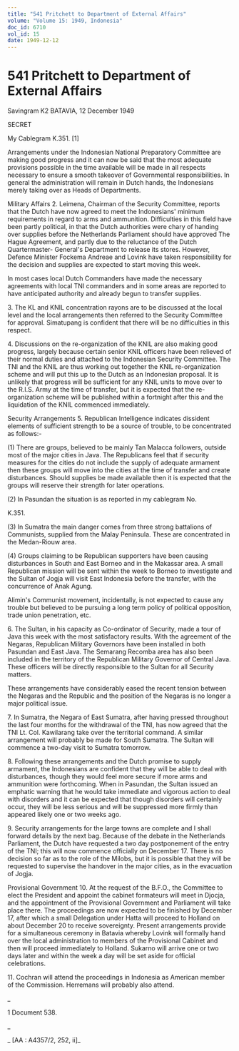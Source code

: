 ```yaml
---
title: "541 Pritchett to Department of External Affairs"
volume: "Volume 15: 1949, Indonesia"
doc_id: 6710
vol_id: 15
date: 1949-12-12
---
```


# 541 Pritchett to Department of External Affairs

Savingram K2 BATAVIA, 12 December 1949

SECRET

My Cablegram K.351. [1]

Arrangements under the Indonesian National Preparatory Committee are making good progress and it can now be said that the most adequate provisions possible in the time available will be made in all respects necessary to ensure a smooth takeover of Governmental responsibilities. In general the administration will remain in Dutch hands, the Indonesians merely taking over as Heads of Departments.

Military Affairs 2. Leimena, Chairman of the Security Committee, reports that the Dutch have now agreed to meet the Indonesians' minimum requirements in regard to arms and ammunition. Difficulties in this field have been partly political, in that the Dutch authorities were chary of handing over supplies before the Netherlands Parliament should have approved The Hague Agreement, and partly due to the reluctance of the Dutch Quartermaster- General's Department to release its stores. However, Defence Minister Fockema Andreae and Lovink have taken responsibility for the decision and supplies are expected to start moving this week.

In most cases local Dutch Commanders have made the necessary agreements with local TNI commanders and in some areas are reported to have anticipated authority and already begun to transfer supplies.

3\. The KL and KNIL concentration rayons are to be discussed at the local level and the local arrangements then referred to the Security Committee for approval. Simatupang is confident that there will be no difficulties in this respect.

4\. Discussions on the re-organization of the KNIL are also making good progress, largely because certain senior KNIL officers have been relieved of their normal duties and attached to the Indonesian Security Committee. The TNI and the KNIL are thus working out together the KNIL re-organization scheme and will put this up to the Dutch as an Indonesian proposal. It is unlikely that progress will be sufficient for any KNIL units to move over to the R.I.S. Army at the time of transfer, but it is expected that the re-organization scheme will be published within a fortnight after this and the liquidation of the KNIL commenced immediately.

Security Arrangements 5. Republican Intelligence indicates dissident elements of sufficient strength to be a source of trouble, to be concentrated as follows:-

(1) There are groups, believed to be mainly Tan Malacca followers, outside most of the major cities in Java. The Republicans feel that if security measures for the cities do not include the supply of adequate armament then these groups will move into the cities at the time of transfer and create disturbances. Should supplies be made available then it is expected that the groups will reserve their strength for later operations.

(2) In Pasundan the situation is as reported in my cablegram No.

K.351.

(3) In Sumatra the main danger comes from three strong battalions of Communists, supplied from the Malay Peninsula. These are concentrated in the Medan-Riouw area.

(4) Groups claiming to be Republican supporters have been causing disturbances in South and East Borneo and in the Makassar area. A small Republican mission will be sent within the week to Borneo to investigate and the Sultan of Jogja will visit East Indonesia before the transfer, with the concurrence of Anak Agung.

Alimin's Communist movement, incidentally, is not expected to cause any trouble but believed to be pursuing a long term policy of political opposition, trade union penetration, etc.

6\. The Sultan, in his capacity as Co-ordinator of Security, made a tour of Java this week with the most satisfactory results. With the agreement of the Negaras, Republican Military Governors have been installed in both Pasundan and East Java. The Semarang Recomba area has also been included in the territory of the Republican Military Governor of Central Java. These officers will be directly responsible to the Sultan for all Security matters.

These arrangements have considerably eased the recent tension between the Negaras and the Republic and the position of the Negaras is no longer a major political issue.

7\. In Sumatra, the Negara of East Sumatra, after having pressed throughout the last four months for the withdrawal of the TNI, has now agreed that the TNI Lt. Col. Kawilarang take over the territorial command. A similar arrangement will probably be made for South Sumatra. The Sultan will commence a two-day visit to Sumatra tomorrow.

8\. Following these arrangements and the Dutch promise to supply armament, the Indonesians are confident that they will be able to deal with disturbances, though they would feel more secure if more arms and ammunition were forthcoming. When in Pasundan, the Sultan issued an emphatic warning that he would take immediate and vigorous action to deal with disorders and it can be expected that though disorders will certainly occur, they will be less serious and will be suppressed more firmly than appeared likely one or two weeks ago.

9\. Security arrangements for the large towns are complete and I shall forward details by the next bag. Because of the debate in the Netherlands Parliament, the Dutch have requested a two day postponement of the entry of the TNI; this will now commence officially on December 17. There is no decision so far as to the role of the Milobs, but it is possible that they will be requested to supervise the handover in the major cities, as in the evacuation of Jogja.

Provisional Government 10. At the request of the B.F.O., the Committee to elect the President and appoint the cabinet formateurs will meet in Djocja, and the appointment of the Provisional Government and Parliament will take place there. The proceedings are now expected to be finished by December 17, after which a small Delegation under Hatta will proceed to Holland on about December 20 to receive sovereignty. Present arrangements provide for a simultaneous ceremony in Batavia whereby Lovink will formally hand over the local administration to members of the Provisional Cabinet and then will proceed immediately to Holland. Sukarno will arrive one or two days later and within the week a day will be set aside for official celebrations.

11\. Cochran will attend the proceedings in Indonesia as American member of the Commission. Herremans will probably also attend.

_

1 Document 538.

_

_ [AA : A4357/2, 252, ii]_

